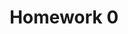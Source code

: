 ---
layout: page
title: >-
  Homework 0
nav_order: 0
# nav_exclude: true
parent: Homeworks
has_children: true
has_toc: false
has_right_toc: true
description: >-
  Homework 0 spec.
released: true
---
